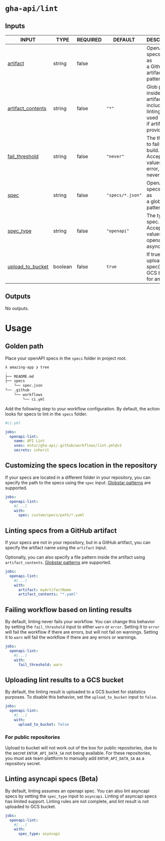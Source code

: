 # `gha-api/lint`

## Inputs

<!-- AUTO-DOC-INPUT:START - Do not remove or modify this section -->

|                                        INPUT                                        |  TYPE   | REQUIRED |     DEFAULT      |                                           DESCRIPTION                                            |
|-------------------------------------------------------------------------------------|---------|----------|------------------|--------------------------------------------------------------------------------------------------|
|              <a name="input_artifact"></a>[artifact](#input_artifact)               | string  |  false   |                  |                  OpenAPI specs to lint, as <br>a Github artifact glob pattern.                   |
| <a name="input_artifact_contents"></a>[artifact_contents](#input_artifact_contents) | string  |  false   |      `"*"`       | Glob pattern inside artifacts to <br>include in linting, only used <br>if artifact is provided.  |
|     <a name="input_fail_threshold"></a>[fail_threshold](#input_fail_threshold)      | string  |  false   |    `"never"`     |          The threshold to fail the <br>build. Accepted values: warn, error, <br>never            |
|                    <a name="input_spec"></a>[spec](#input_spec)                     | string  |  false   | `"specs/*.json"` |                          OpenAPI specs to lint, as <br>a glob pattern.                           |
|             <a name="input_spec_type"></a>[spec_type](#input_spec_type)             | string  |  false   |   `"openapi"`    |                    The type of spec. Accepted <br>values: openapi, asyncapi                      |
|  <a name="input_upload_to_bucket"></a>[upload_to_bucket](#input_upload_to_bucket)   | boolean |  false   |      `true`      |             If true, will upload the <br>spec(s) to a GCS bucket <br>for analytics.              |

<!-- AUTO-DOC-INPUT:END -->

## Outputs

<!-- AUTO-DOC-OUTPUT:START - Do not remove or modify this section -->
No outputs.
<!-- AUTO-DOC-OUTPUT:END -->

# Usage

## Golden path

Place your openAPI specs in the `specs` folder in project root.

```sh
λ amazing-app ❯ tree
.
├── README.md
├── specs
    └── spec.json
└── .github
    └── workflows
        └── ci.yml
```

Add the following step to your workflow configuration. By default, the action looks for specs to lint in the `specs` folder.

```yml
#ci.yml

jobs:
  openapi-lint:
    name: API Lint
    uses: entur/gha-api/.github/workflows/lint.yml@v3
    secrets: inherit
```

## Customizing the specs location in the repository

If your specs are located in a different folder in your repository, you can specify the path to the specs using the `spec` input.
[Globstar patterns](https://www.linuxjournal.com/content/globstar-new-bash-globbing-option) are supported.

```yml
jobs:
  openapi-lint:
    #[...]
    with:
      spec: custom/specs/path/*.yaml
```

## Linting specs from a GitHub artifact

If your specs are not in your repository, but in a GitHub artifact, you can specify the artifact name using the `artifact` input.

Optionally, you can also specify a file pattern inside the artifact using `artifact_contents`. [Globstar patterns](https://www.linuxjournal.com/content/globstar-new-bash-globbing-option) are supported.

```yml
jobs:
  openapi-lint:
    #[...]
    with:
      artifact: myArtifactName
      artifact_contents: "*.yaml"
```

## Failing workflow based on linting results

By default, linting never fails your workflow. You can change this behavior by setting the `fail_threshold` input to either `warn` or `error`.
Setting it to `error` will fail the workflow if there are errors, but will not fail on warnings. Setting it to `warn` will fail the workflow if there are any errors or warnings.

```yml
jobs:
  openapi-lint:
    #[...]
    with:
      fail_threshold: warn
```

## Uploading lint results to a GCS bucket

By default, the linting result is uploaded to a GCS bucket for statistics purposes.
To disable this behavior, set the `upload_to_bucket` input to `false`.

```yml
jobs:
  openapi-lint:
    #[...]
    with:
      upload_to_bucket: false
```

### For public repositories

Upload to bucket will not work out of the box for public repositories, due to the secret `ENTUR_API_DATA_SA` not being available.
For these repositories, you must ask team plattform to manually add `ENTUR_API_DATA_SA` as a repository secret.

## Linting asyncapi specs (Beta)

By default, linting assumes an openapi spec. You can also lint asyncapi specs by setting the `spec_type` input to `asyncapi`.
Linting of asyncapi specs has limited support. Linting rules are not complete, and lint result is not uploaded to GCS bucket.

```yml
jobs:
  openapi-lint:
    #[...]
    with:
      spec_type: asyncapi
```
